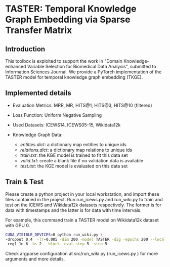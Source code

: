 # TASTER: Temporal Knowledge Graph Embedding via Sparse Transfer Matrix

## Introduction

This toolbox is exploited to support the work in "Domain Knowledge-enhanced Variable Selection for Biomedical Data Analysis", submitted to Information Sciences Journal. We provide a PyTorch implementation of the TASTER model for temporal knowledge graph embedding (TKGE). 

## **Implemented details**

- Evaluation Metrics: MRR, MR, HITS@1, HITS@3, HITS@10 (filtered)
- Loss Function: Uniform Negative Sampling
- Used Datasets: ICEWS14, ICEWS05-15, Wikidata12k

- Knowledge Graph Data:
  - *entities.dict*: a dictionary map entities to unique ids
  - *relations.dict*: a dictionary map relations to unique ids
  - *train.txt*: the KGE model is trained to fit this data set
  - *valid.txt*: create a blank file if no validation data is available
  - *test.txt*: the KGE model is evaluated on this data set

## Train & Test

Please create a python project in your local workstation, and import these files contained in the project. Run run_icews.py and run_wiki.py to train and test on the  ICEWS and Wikidata12k datasets respectively. The former is for data with timestamps and the latter is for data with time intervals.

For example, this command train a TASTER model on Wikidata12k dataset with GPU 0.

```sh
CUDA_VISIBLE_DEVICES=0 python run_wiki.py \
-dropout 0.4  -lr=0.005 -dim 200 -model TASTER -dig -epochs 200 --local \
-reg1 1e-6 -bs 2 --block -eval_step 5 -step 5
```

Check argparse configuration at src/run_wiki.py (run_icews.py ) for more arguments and more details.



